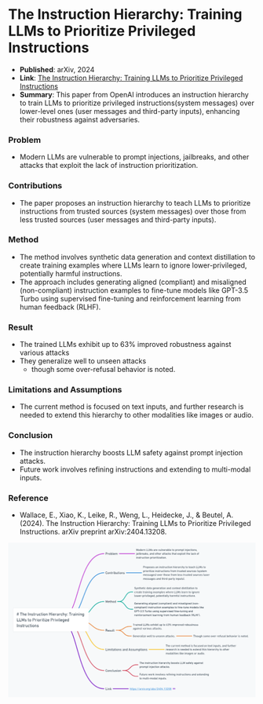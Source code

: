 # The Instruction Hierarchy: Training LLMs to Prioritize Privileged Instructions
- **Published**: arXiv, 2024
- **Link**: [The Instruction Hierarchy: Training LLMs to Prioritize Privileged Instructions](https://arxiv.org/abs/2404.13208)
- **Summary**: This paper from OpenAI introduces an instruction hierarchy to train LLMs to prioritize privileged instructions(system messages) over lower-level ones (user messages and third-party inputs), enhancing their robustness against adversaries.

### Problem
- Modern LLMs are vulnerable to prompt injections, jailbreaks, and other attacks that exploit the lack of instruction prioritization.

### Contributions
- The paper proposes an instruction hierarchy to teach LLMs to prioritize instructions from trusted sources (system messages) over those from less trusted sources (user messages and third-party inputs).

### Method
- The method involves synthetic data generation and context distillation to create training examples where LLMs learn to ignore lower-privileged, potentially harmful instructions.
- The approach includes generating aligned (compliant) and misaligned (non-compliant) instruction examples to fine-tune models like GPT-3.5 Turbo using supervised fine-tuning and reinforcement learning from human feedback (RLHF).

### Result
- The trained LLMs exhibit up to 63% improved robustness against various attacks 
- They generalize well to unseen attacks
  - though some over-refusal behavior is noted.

### Limitations and Assumptions
- The current method is focused on text inputs, and further research is needed to extend this hierarchy to other modalities like images or audio.

### Conclusion
- The instruction hierarchy boosts LLM safety against prompt injection attacks.
- Future work involves refining instructions and extending to multi-modal inputs.

### Reference
- Wallace, E., Xiao, K., Leike, R., Weng, L., Heidecke, J., & Beutel, A. (2024). The Instruction Hierarchy: Training LLMs to Prioritize Privileged Instructions. arXiv preprint arXiv:2404.13208.


![Mind Map](images/instruction_hierarchy_llm.png)
